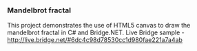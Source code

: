 ﻿### Mandelbrot fractal

This project demonstrates the use of HTML5 canvas to draw the mandelbrot fractal in C# and Bridge.NET. 
Live Bridge sample - http://live.bridge.net/#6dc4c98d78530cc1d980fae221a7a4ab